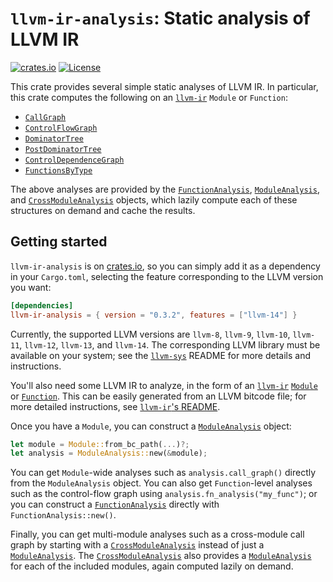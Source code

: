 # `llvm-ir-analysis`: Static analysis of LLVM IR

[![crates.io](https://img.shields.io/crates/v/llvm-ir-analysis.svg)](https://crates.io/crates/llvm-ir-analysis)
[![License](https://img.shields.io/badge/license-MIT-blue.svg)](https://raw.githubusercontent.com/cdisselkoen/llvm-ir-analysis/main/LICENSE)

This crate provides several simple static analyses of LLVM IR.
In particular, this crate computes the following on an [`llvm-ir`] `Module` or `Function`:

- [`CallGraph`](https://docs.rs/llvm-ir-analysis/latest/llvm_ir_analysis/struct.CallGraph.html)
- [`ControlFlowGraph`](https://docs.rs/llvm-ir-analysis/latest/llvm_ir_analysis/struct.ControlFlowGraph.html)
- [`DominatorTree`](https://docs.rs/llvm-ir-analysis/latest/llvm_ir_analysis/struct.DominatorTree.html)
- [`PostDominatorTree`](https://docs.rs/llvm-ir-analysis/latest/llvm_ir_analysis/struct.PostDominatorTree.html)
- [`ControlDependenceGraph`](https://docs.rs/llvm-ir-analysis/latest/llvm_ir_analysis/struct.ControlDependenceGraph.html)
- [`FunctionsByType`](https://docs.rs/llvm-ir-analysis/latest/llvm_ir_analysis/struct.FunctionsByType.html)

The above analyses are provided by the [`FunctionAnalysis`],
[`ModuleAnalysis`], and [`CrossModuleAnalysis`] objects, which lazily compute
each of these structures on demand and cache the results.

## Getting started

`llvm-ir-analysis` is on [crates.io](https://crates.io/crates/llvm-ir-analysis),
so you can simply add it as a dependency in your `Cargo.toml`, selecting the
feature corresponding to the LLVM version you want:
```toml
[dependencies]
llvm-ir-analysis = { version = "0.3.2", features = ["llvm-14"] }
```
Currently, the supported LLVM versions are `llvm-8`, `llvm-9`, `llvm-10`,
`llvm-11`, `llvm-12`, `llvm-13`, and `llvm-14`.
The corresponding LLVM library must be available on your system; see the
[`llvm-sys`] README for more details and instructions.

You'll also need some LLVM IR to analyze, in the form of an [`llvm-ir`]
[`Module`] or [`Function`].
This can be easily generated from an LLVM bitcode file; for more detailed
instructions, see [`llvm-ir`'s README](https://crates.io/crates/llvm-ir).

Once you have a `Module`, you can construct a [`ModuleAnalysis`] object:
```rust
let module = Module::from_bc_path(...)?;
let analysis = ModuleAnalysis::new(&module);
```

You can get `Module`-wide analyses such as `analysis.call_graph()`
directly from the `ModuleAnalysis` object.
You can also get `Function`-level analyses such as the control-flow
graph using `analysis.fn_analysis("my_func")`; or you can construct
a [`FunctionAnalysis`] directly with `FunctionAnalysis::new()`.

Finally, you can get multi-module analyses such as a cross-module
call graph by starting with a [`CrossModuleAnalysis`] instead of just
a [`ModuleAnalysis`]. The [`CrossModuleAnalysis`] also provides a
[`ModuleAnalysis`] for each of the included modules, again computed
lazily on demand.

[`llvm-ir`]: https://crates.io/crates/llvm-ir
[`llvm-sys`]: https://crates.io/crates/llvm-sys
[`Module`]: https://docs.rs/llvm-ir/latest/llvm_ir/module/struct.Module.html
[`Function`]: https://docs.rs/llvm-ir/latest/llvm_ir/function/struct.Function.html
[`ModuleAnalysis`]: https://docs.rs/llvm-ir-analysis/latest/llvm_ir_analysis/struct.ModuleAnalysis.html
[`FunctionAnalysis`]: https://docs.rs/llvm-ir-analysis/latest/llvm_ir_analysis/struct.FunctionAnalysis.html
[`CrossModuleAnalysis`]: https://docs.rs/llvm-ir-analysis/latest/llvm_ir_analysis/struct.CrossModuleAnalysis.html
